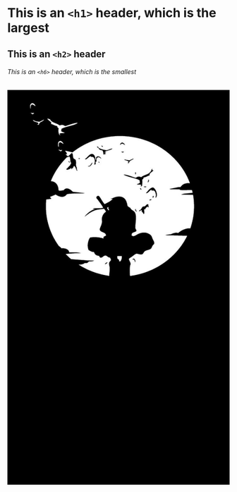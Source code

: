 # This is an `<h1>` header, which is the largest

## This is an `<h2>` header

###### This is an `<h6>` header, which is the smallest

![Alt Text](https://github.com/mshailja29/communicate-using-markdown2/blob/main/download.jpeg)

